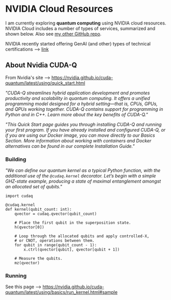 # NVIDIA Cloud Resources

I am currently exploring **quantum computing** using NVIDIA cloud resources.  NVIDIA Cloud includes a number of types of services, summarized and shown below.  Also see [my other GitHub repo](https://github.com/lynnlangit/learning-quantum/tree/main/2_cloud-vendors/NVIDIA%20CUDA-Q).

NVIDIA recently started offering GenAI (and other) types of technical certifications --> [link](https://www.nvidia.com/en-us/learn/certification/)

## About Nvidia CUDA-Q

From Nvidia's site --> https://nvidia.github.io/cuda-quantum/latest/using/quick_start.html

*"CUDA-Q streamlines hybrid application development and promotes productivity and scalability in quantum computing. It offers a unified programming model designed for a hybrid setting—that is, CPUs, GPUs, and QPUs working together. CUDA-Q contains support for programming in Python and in C++. Learn more about the key benefits of CUDA-Q."*

*"This Quick Start page guides you through installing CUDA-Q and running your first program. If you have already installed and configured CUDA-Q, or if you are using our Docker image, you can move directly to our Basics Section. More information about working with containers and Docker alternatives can be found in our complete Installation Guide."*

### Building 

*"We can define our quantum kernel as a typical Python function, with the additional use of the `@cudaq.kernel` decorator. Let’s begin with a simple GHZ-state example, producing a state of maximal entanglement amongst an allocated set of qubits."*

```
import cudaq

@cudaq.kernel
def kernel(qubit_count: int):
    qvector = cudaq.qvector(qubit_count)

    # Place the first qubit in the superposition state.
    h(qvector[0])

    # Loop through the allocated qubits and apply controlled-X,
    # or CNOT, operations between them.
    for qubit in range(qubit_count - 1):
        x.ctrl(qvector[qubit], qvector[qubit + 1])

    # Measure the qubits.
    mz(qvector)
```

### Running

See this page --> https://nvidia.github.io/cuda-quantum/latest/using/basics/run_kernel.html#sample


